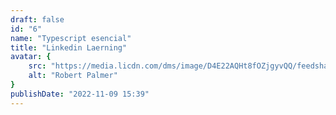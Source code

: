 ```yaml
---
draft: false
id: "6"
name: "Typescript esencial"
title: "Linkedin Laerning"
avatar: {
    src: "https://media.licdn.com/dms/image/D4E22AQHt8fOZjgyvQQ/feedshare-shrink_1280/0/1692923798070?e=1724284800&v=beta&t=txNoToVOxwPGnUe8nPHk6RTN79qJed-kqPBQ966cDKM",
    alt: "Robert Palmer"
}
publishDate: "2022-11-09 15:39"
---
```

